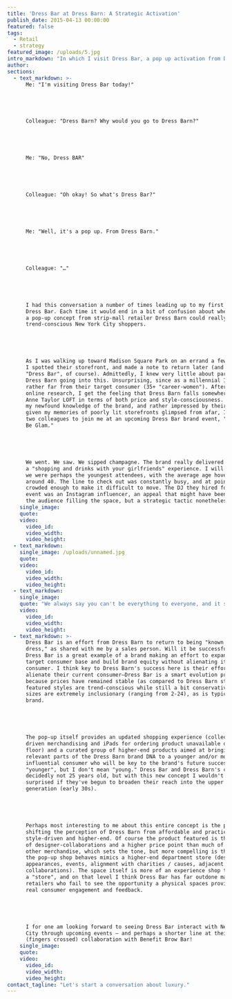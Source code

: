 ```yaml
---
title: 'Dress Bar at Dress Barn: A Strategic Activation'
publish_date: 2015-04-13 00:00:00
featured: false
tags:
  - Retail
  - strategy
featured_image: /uploads/5.jpg
intro_markdown: "In which I visit Dress Bar, a pop up activation from Dress Barn. That's right, the strip-mall retailer made a move to Fifth Avenue and their window display actually made me walk right in. How?​"
author:
sections:
  - text_markdown: >-
      Me: "I'm visiting Dress Bar today!"





      Colleague: "Dress Barn? Why would you go to Dress Barn?"





      Me: "No, Dress BAR"





      Colleague: "Oh okay! So what's Dress Bar?"





      Me: "Well, it's a pop up. From Dress Barn."





      Colleague: "…"





      I had this conversation a number of times leading up to my first visit to
      Dress Bar. Each time it would end in a bit of confusion about whether
      a pop-up concept from strip-mall retailer Dress Barn could really win over
      trend-conscious New York City shoppers.





      As I was walking up toward Madison Square Park on an errand a few weeks ago
      I spotted their storefront, and made a note to return later (and Google
      "Dress Bar", of course). Admittedly, I knew very little about parent brand
      Dress Barn going into this. Unsurprising, since as a millennial I fall
      rather far from their target consumer (35+ "career-women"). After some
      online research, I get the feeling that Dress Barn falls somewhere below
      Anne Taylor LOFT in terms of both price and style-consciousness. Armed with
      my newfound knowledge of the brand, and rather impressed by their website
      given my memories of poorly lit storefronts glimpsed from afar, I convinced
      two colleagues to join me at an upcoming Dress Bar brand event, "Sip. Shop.
      Be Glam."​





      We went. We saw. We sipped champagne. The brand really delivered on
      a "shopping and drinks with your girlfriends" experience. I will say that
      we were perhaps the youngest attendees, with the average age hovering
      around 40. The line to check out was constantly busy, and at points it was
      crowded enough to make it difficult to move. The DJ they hired for the
      event was an Instagram influencer, an appeal that might have been lost on
      the audience filling the space, but a strategic tactic nonetheless.​
    single_image:
    quote:
    video:
      video_id:
      video_width:
      video_height:
  - text_markdown:
    single_image: /uploads/unnamed.jpg
    quote:
    video:
      video_id:
      video_width:
      video_height:
  - text_markdown:
    single_image:
    quote: "We always say you can't be everything to everyone, and it seems like Dress Barn is sharpening their focus."
    video:
      video_id:
      video_width:
      video_height:
  - text_markdown: >-
      Dress Bar is an effort from Dress Barn to return to being "known for the
      dress," as shared with me by a sales person. Will it be successful? I think
      Dress Bar is a great example of a brand making an effort to expand its
      target consumer base and build brand equity without alienating its core
      consumer. I think key to Dress Barn's success here is their effort to not
      alienate their current consumer—Dress Bar is a smart evolution precisely
      because prices have remained stable (as compared to Dress Barn stores),
      featured styles are trend-conscious while still a bit conservative, and
      sizes are extremely inclusionary (ranging from 2-24), as is typical of the
      brand.​





      The pop-up itself provides an updated shopping experience (collection
      driven merchandising and iPads for ordering product unavailable on the
      floor) and a curated group of higher-end products aimed at bringing
      relevant parts of the Dress Barn brand DNA to a younger and/or more
      influential consumer who will be key to the brand's future success. I say
      "younger", but I don't mean "young." Dress Bar and Dress Barn's consumer is
      decidedly not 25 years old, but with this new concept I wouldn't be
      surprised if they've begun to broaden their reach into the upper millennial
      generation (early 30s).​





      Perhaps most interesting to me about this entire concept is the push toward
      shifting the perception of Dress Barn from affordable and practical toward
      style-driven and higher-end. Of course the product featured is the result
      of designer-collaborations and a higher price point than much of their
      other merchandise, which sets the tone, but more compelling is that the way
      the pop-up shop behaves mimics a higher-end department store (designer
      appearances, events, alignment with charities / causes, adjacent category
      collaborations). The space itself is more of an experience shop than simply
      a "store", and on that level I think Dress Bar has far outdone many
      retailers who fail to see the opportunity a physical spaces provides for
      real consumer engagement and feedback.





      I for one am looking forward to seeing Dress Bar interact with New York
      City through upcoming events – and perhaps a shorter line at their next
      (fingers crossed) collaboration with Benefit Brow Bar!​
    single_image:
    quote:
    video:
      video_id:
      video_width:
      video_height:
contact_tagline: "Let's start a conversation about luxury."
---
```



